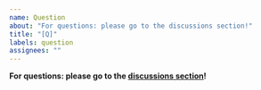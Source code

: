 ```yaml
---
name: Question
about: "For questions: please go to the discussions section!"
title: "[Q]"
labels: question
assignees: ""
---
```


**For questions: please go to the [discussions section](https://github.com/mathieucarbou/ESPAsyncWebServer/discussions)!**